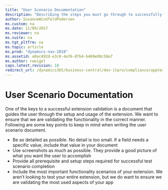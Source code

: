 ```yaml
---
title: "User Scenario Documentation"
description: "Describing the steps you must go through to successfully submit your app to AppSource."
author: SusanneWindfeldPedersen
ms.custom: na
ms.date: 11/09/2017
ms.reviewer: na
ms.suite: na
ms.tgt_pltfrm: na
ms.topic: article
ms.prod: "dynamics-nav-2018"
ms.assetid: a0ac492d-e3c8-4a76-87b4-b469e08c58e7
ms.author: rweigel
caps.latest.revision: 18
redirect_url: /dynamics365/business-central/dev-itpro/compliance/apptest-userscenario
---
```


# User Scenario Documentation

One of the keys to a successful extension validation is a document that guides the user through the setup and usage of the extension. We want to ensure that we are validating the functionality in the correct manner. Following are some key points to keep in mind when writing the user scenario document.

- Be as detailed as possible. No detail is too small. If a field needs a specific value, include that value in your document
- Use screenshots as much as possible. They provide a good picture of what you want the user to accomplish
- Provide all prerequisite and setup steps required for successful test scenario completion
- Include the most important functionality scenarios of your extension. We aren’t looking to test your entire extension, but we do want to ensure we are validating the most used aspects of your app